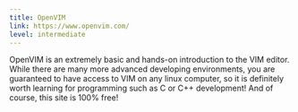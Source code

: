 ```yaml
---
title: OpenVIM
link: https://www.openvim.com/
level: intermediate
---
```

OpenVIM is an extremely basic and hands-on introduction to the VIM editor. While there are many more advanced developing environments, you are guaranteed to have access to VIM on any linux computer, so it is definitely worth learning for programming such as C or C++ development! And of course, this site is 100% free!

